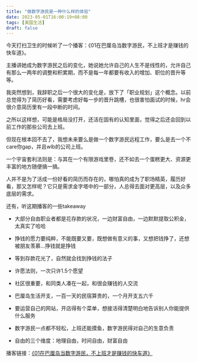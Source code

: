 ```yaml
---
title: "做数字游民是一种什么样的体验"
date: 2023-05-01T16:00:19+08:00
tags: [美国生活]
draft: false
---
```


今天打扫卫生的时候听了一个播客：《01在巴厘岛当数字游民，不上班才是赚钱的快车道》。

<!--more-->

主播讲她成为数字游民之后的变化，她说她允许自己的人生不是线性的，允许自己有那么一两年的调整和积累期，而不是每一年都要有收入的增加、职位的晋升等等。

我突然想到，我辞职之后一个很大的变化是，放下了「职业规划」这个概念。以前总觉得为了简历好看，需要考虑好每一步的晋升跳槽，也很害怕面试的时候，hr会很介意简历里有一段中断的时间。

之所以这样想，可能是格局没打开，还活在固有的认知里面，觉得之后还会回到以前工作的那些公司去上班。

但现在根本回不去了，我想未来要么是做一个数字游民远程工作，要么是去一个不care你gap，并且wlb的公司上班。

一个宇宙套利法则是：与其在一个有限游戏里卷，还不如去一个蛋糕更大、资源更丰富的地方随便搞一搞。

人并不是为了活成一份好看的简历而存在的，哪怕真的成为了职场精英，履历好看，那又怎样呢？它只是需求金字塔中的一部分，人总得去面对更高层，以及众多底层的需求。

还有，听这期播客的一些takeaway

* 大部分自由职业者都是花存款的状况，一边财富自由，一边默默提取公积金，太真实了哈哈

* 挣钱的愿力要纯粹，不能既要又要，既想做有意义的事，又想把钱挣了，还想被朋友羡慕…挣钱就是挣钱

* 等到存款花光了，自然就会找到挣钱的法子

* 许愿法则，一次只许1.5个愿望

* 社区很重要，和同类人凑在一起，和很会赚钱的人交流

* 巴厘岛生活开支，一百一天的民宿算贵的，一个月开支五六千

* 要运营自己的网站，开店得有个菜单，想接活得清楚明白地告诉别人你能提供什么服务

* 数字游民一点都不轻松，上班还能摸鱼，数字游民得对自己的生意负责

* 自由的三个维度：地理自由，时间自由，财富自由

播客链接：[《01在巴厘岛当数字游民，不上班才是赚钱的快车道》](https://www.xiaoyuzhoufm.com/episode/63e2661be99bdef7d3358c44?s=eyJ1IjoiNjA2MjgwZTRlMGY1ZTcyM2JiMTRlZDZiIn0%3D)